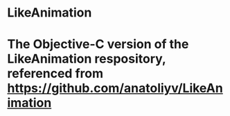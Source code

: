 # LikeAnimation


# The Objective-C version of the LikeAnimation respository, referenced from https://github.com/anatoliyv/LikeAnimation
